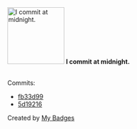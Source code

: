 <img src="https://my-badges.github.io/my-badges/midnight-commits.png" alt="I commit at midnight." title="I commit at midnight." width="128">
<strong>I commit at midnight.</strong>
<br><br>

Commits:

- <a href="https://github.com/Sajjon/Playgrounds/commit/fb33d994044b50175cc27555694db833ce3cf78f">fb33d99</a>
- <a href="https://github.com/Sajjon/Playgrounds/commit/5d1921691e98187ac1a882ddc0cd61c0a40de59d">5d19216</a>


Created by <a href="https://github.com/my-badges/my-badges">My Badges</a>
